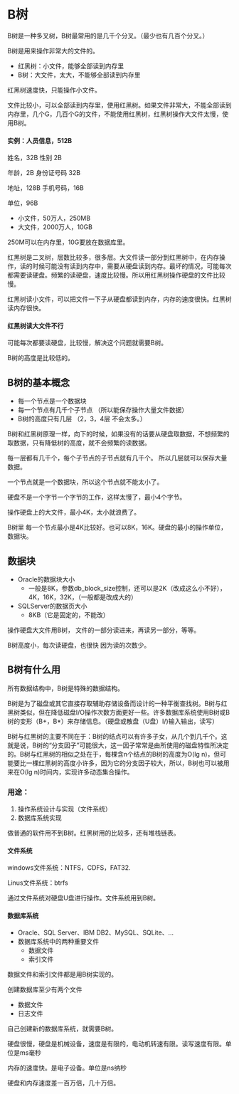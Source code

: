 # B树

B树是一种多叉树，B树最常用的是几千个分叉。（最少也有几百个分叉。）

B树是用来操作非常大的文件的。

- 红黑树：小文件，能够全部读到内存里
- B树：大文件，太大，不能够全部读到内存里

红黑树速度快，只能操作小文件。

文件比较小，可以全部读到内存里，使用红黑树。如果文件非常大，不能全部读到内存里，几个G，几百个G的文件，不能使用红黑树，红黑树操作大文件太慢，使用B树。

#### 实例：人员信息，512B

姓名，32B			性别			2B

年龄，2B				身份证号码	32B

地址，128B			手机号码，16B

单位，96B

- 小文件，50万人，250MB
- 大文件，2000万人，10GB

250M可以在内存里，10G要放在数据库里。

红黑树是二叉树，层数比较多，很多层。大文件读一部分到红黑树中，在内存操作，读的时候可能没有读到内存中，需要从硬盘读到内存。最坏的情况，可能每次都需要读硬盘。频繁的读硬盘，速度比较慢。所以用红黑树操作硬盘的文件比较慢。

红黑树读小文件，可以把文件一下子从硬盘都读到内存，内存的速度很快。红黑树读内存很快。

#### 红黑树读大文件不行

可能每次都要读硬盘，比较慢，解决这个问题就需要B树。

B树的高度是比较低的。

## B树的基本概念

- 每一个节点是一个数据块
- 每一个节点有几千个子节点 （所以能保存操作大量文件数据）
- B树的高度只有几层 （2，3，4层 不会太多。）

B树和红黑树原理一样，向下的时候，如果没有的话要从硬盘取数据，不想频繁的取数据，只有降低树的高度，就不会频繁的读数据。

每一层都有几千个，每个子节点的子节点就有几千个。 所以几层就可以保存大量数据。

一个节点就是一个数据块，所以这个节点就不能太小了。

硬盘不是一个字节一个字节的工作，这样太慢了，最小4个字节。

操作硬盘上的大文件，最小4K，太小就浪费了。

B树里 每一个节点最小是4K比较好。也可以8K，16K。硬盘的最小的操作单位，数据块。

## 数据块

- Oracle的数据块大小
  - 一般是8K，参数db_block_size控制，还可以是2K（改成这么小不好），4K，16K，32K，（一般都是改成大的）
- SQLServer的数据页大小
  - 8KB（它是固定的，不能改）

操作硬盘大文件用B树， 文件的一部分读进来，再读另一部分，等等。

B树高度小，每次读硬盘，也很快 因为读的次数少。

## B树有什么用

所有数据结构中，B树是特殊的数据结构。

​	B树是为了磁盘或其它直接存取辅助存储设备而设计的一种平衡查找树。B树与红黑树类似，但在降低磁盘I/O操作次数方面更好一些。许多数据库系统使用B树或B树的变形（B+，B*）来存储信息。（硬盘或散盘（U盘）I/)输入输出，读写）

​	B树与红黑树的主要不同在于：B树的结点可以有许多子女，从几个到几千个。这就是说，B树的“分支因子”可能很大，这一因子常常是由所使用的磁盘特性所决定的。B树与红黑树的相似之处在于，每棵含n个结点的B树的高度为O(lg n)，但可能要比一棵红黑树的高度小许多，因为它的分支因子较大，所以，B树也可以被用来在O(lg n)时间内，实现许多动态集合操作。

### 用途：

1. 操作系统设计与实现（文件系统）
2. 数据库系统实现

做普通的软件用不到B树。红黑树用的比较多，还有堆栈链表。

#### 文件系统

windows文件系统：NTFS，CDFS，FAT32.

Linus文件系统：btrfs

通过文件系统对硬盘U盘进行操作。文件系统用到B树。

#### 数据库系统

- Oracle、SQL Server、IBM DB2、MySQL、SQLite、...
- 数据库系统中的两种重要文件
  - 数据文件
  - 索引文件

数据文件和索引文件都是用B树实现的。

创建数据库至少有两个文件

- 数据文件
- 日志文件

自己创建新的数据库系统，就需要B树。

硬盘很慢，硬盘是机械设备，速度是有限的，电动机转速有限。读写速度有限。单位是ms毫秒

内存的速度快。是电子设备。单位是ns纳秒

硬盘和内存速度差一百万倍，几十万倍。
